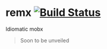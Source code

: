 # remx [![Build Status](https://travis-ci.org/wix/remx.svg?branch=master)](https://travis-ci.org/wix/remx)

Idiomatic mobx

> Soon to be unveiled
